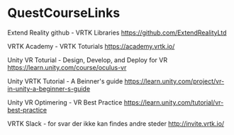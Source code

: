 # QuestCourseLinks

Extend Reality github - VRTK Libraries
https://github.com/ExtendRealityLtd

VRTK Academy - VRTK Toturials
https://academy.vrtk.io/

Unity VR Toturial - Design, Develop, and Deploy for VR
https://learn.unity.com/course/oculus-vr

Unity VRTK Tutorial - A Beinner's guide
https://learn.unity.com/project/vr-in-unity-a-beginner-s-guide

Unity VR Optimering - VR Best Practice
https://learn.unity.com/tutorial/vr-best-practice

VRTK Slack - for svar der ikke kan findes andre steder
http://invite.vrtk.io/
